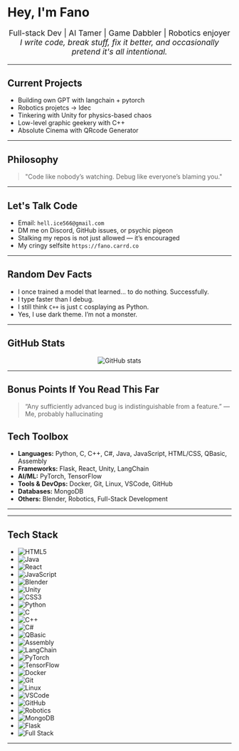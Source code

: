 <!DOCTYPE html>
<html lang="en">
<head>
<meta charset="UTF-8" />
<meta name="viewport" content="width=device-width, initial-scale=1" />
<title>Fano's README</title>

<h1>Hey, I'm Fano </h1>

<p style="text-align:center; font-size:1.1rem;">
  Full-stack Dev | AI Tamer | Game Dabbler | Robotics enjoyer<br />
  <i>I write code, break stuff, fix it better, and occasionally pretend it's all intentional.</i>
</p>

<hr />

<h2>Current Projects</h2>
<ul>
  <li>Building own GPT with langchain + pytorch</li>
  <li>Robotics projetcs -> ldec</li>
  <li>Tinkering with Unity for physics-based chaos</li>
  <li>Low-level graphic geekery with C++</li>
  <li>Absolute Cinema with QRcode Generator</li>
</ul>

<hr />

<h2>Philosophy</h2>
<blockquote>
  "Code like nobody’s watching. Debug like everyone’s blaming you."
</blockquote>

<hr />

<h2>Let's Talk Code</h2>
<ul>
  <li>Email: <code>hell.ice566@gmail.com</code></li>
  <li>DM me on Discord, GitHub issues, or psychic pigeon</li>
  <li>Stalking my repos is not just allowed — it’s encouraged</li>
  <li>My cringy selfsite <code>https://fano.carrd.co</code></li>
</ul>

<hr />

<h2>Random Dev Facts</h2>
<ul>
  <li>I once trained a model that learned... to do nothing. Successfully.</li>
  <li>I type faster than I debug.</li>
  <li>I still think <code>C++</code> is just <code>C</code> cosplaying as Python.</li>
  <li>Yes, I use dark theme. I’m not a monster.</li>
</ul>

<hr />

<h2>GitHub Stats</h2>
<p style="text-align:center;">
  <img src="https://github-readme-stats.vercel.app/api?username=Fano1&show_icons=true&theme=tokyonight" alt="GitHub stats" />
</p>

<hr />

<h2>Bonus Points If You Read This Far</h2>
<blockquote>
  “Any sufficiently advanced bug is indistinguishable from a feature.” — Me, probably hallucinating
</blockquote>

<h2>Tech Toolbox</h2>
<ul>
  <li><b>Languages:</b> Python, C, C++, C#, Java, JavaScript, HTML/CSS, QBasic, Assembly</li>
  <li><b>Frameworks:</b> Flask, React, Unity, LangChain</li>
  <li><b>AI/ML:</b> PyTorch, TensorFlow</li>
  <li><b>Tools & DevOps:</b> Docker, Git, Linux, VSCode, GitHub</li>
  <li><b>Databases:</b> MongoDB</li>
  <li><b>Others:</b> Blender, Robotics, Full-Stack Development</li>
</ul>

<hr />

---
## Tech Stack 

- ![HTML5](https://img.shields.io/badge/HTML5-E34F26?style=for-the-badge&logo=html5&logoColor=white)
- ![Java](https://img.shields.io/badge/Java-007396?style=for-the-badge&logo=java&logoColor=white)
- ![React](https://img.shields.io/badge/React-61DAFB?style=for-the-badge&logo=react&logoColor=black)
- ![JavaScript](https://img.shields.io/badge/JavaScript-F7DF1E?style=for-the-badge&logo=javascript&logoColor=black)
- ![Blender](https://img.shields.io/badge/Blender-F5792A?style=for-the-badge&logo=blender&logoColor=white)
- ![Unity](https://img.shields.io/badge/Unity-000000?style=for-the-badge&logo=unity&logoColor=white)
- ![CSS3](https://img.shields.io/badge/CSS3-1572B6?style=for-the-badge&logo=css3&logoColor=white)
- ![Python](https://img.shields.io/badge/Python-3776AB?style=for-the-badge&logo=python&logoColor=white)
- ![C](https://img.shields.io/badge/C-00599C?style=for-the-badge&logo=c&logoColor=white)
- ![C++](https://img.shields.io/badge/C++-00599C?style=for-the-badge&logo=c%2B%2B&logoColor=white)
- ![C#](https://img.shields.io/badge/C%23-239120?style=for-the-badge&logo=c-sharp&logoColor=white)
- ![QBasic](https://img.shields.io/badge/QBasic-008080?style=for-the-badge&logo=visual-basic&logoColor=white)
- ![Assembly](https://img.shields.io/badge/Assembly-6E4B25?style=for-the-badge&logo=assemblyscript&logoColor=white)
- ![LangChain](https://img.shields.io/badge/LangChain-000000?style=for-the-badge&logo=langchain&logoColor=white)
- ![PyTorch](https://img.shields.io/badge/PyTorch-EE4C2C?style=for-the-badge&logo=pytorch&logoColor=white)
- ![TensorFlow](https://img.shields.io/badge/TensorFlow-FF6F00?style=for-the-badge&logo=tensorflow&logoColor=white)
- ![Docker](https://img.shields.io/badge/Docker-2496ED?style=for-the-badge&logo=docker&logoColor=white)
- ![Git](https://img.shields.io/badge/Git-F05032?style=for-the-badge&logo=git&logoColor=white)
- ![Linux](https://img.shields.io/badge/Linux-FCC624?style=for-the-badge&logo=linux&logoColor=black)
- ![VSCode](https://img.shields.io/badge/VSCode-007ACC?style=for-the-badge&logo=visual-studio-code&logoColor=white)
- ![GitHub](https://img.shields.io/badge/GitHub-181717?style=for-the-badge&logo=github&logoColor=white)
- ![Robotics](https://img.shields.io/badge/Robotics-0078D7?style=for-the-badge&logo=robotframework&logoColor=white)
- ![MongoDB](https://img.shields.io/badge/MongoDB-47A248?style=for-the-badge&logo=mongodb&logoColor=white)
- ![Flask](https://img.shields.io/badge/Flask-000000?style=for-the-badge&logo=flask&logoColor=white)
- ![Full Stack](https://img.shields.io/badge/Full_Stack-333333?style=for-the-badge&logo=stack-overflow&logoColor=white)

---

</body>
</html>
